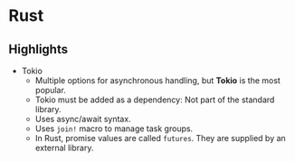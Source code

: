 # Rust

## Highlights

* Tokio
  * Multiple options for asynchronous handling, but **Tokio** is the most popular.
  * Tokio must be added as a dependency: Not part of the standard library.
  * Uses async/await syntax.
  * Uses `join!` macro to manage task groups.
  * In Rust, promise values are called `futures`.  They are supplied by an external library.
